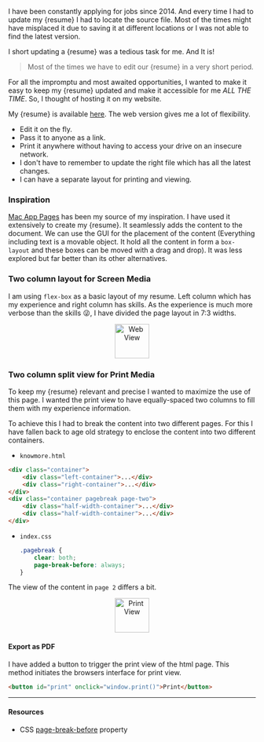 <script>
  import BlogHeader from './common/blog-header.md';
  import Image from './../js/common/Image.svelte';
  
  const resume = `résumé`;
</script>

<BlogHeader date="5 July 2022" title="Build web enabled CV"/>

I have been constantly applying for jobs since 2014. And every time I had to update my {resume} I had to locate the source file. Most of the times might have misplaced it due to saving it at different locations or I was not able to find the latest version.

I short updating a {resume} was a tedious task for me. And It is!

> Most of the times we have to edit our {resume} in a very short period.

For all the impromptu and most awaited opportunities, I wanted to make it easy to keep my {resume} updated and make it accessible for me _ALL THE TIME_. So, I thought of hosting it on my website.

My {resume} is available [here](https://www.jatintiwari.com/knowmore). The web version gives me a lot of flexibility.

-   <span class="mark">Edit</span> it on the fly.
-   <span class="mark">Pass</span> it to anyone as a link.
-   <span class="mark">Print it anywhere</span> without having to access your drive on an insecure network.
-   I <span class="mark">don't have to remember</span> to update the right file which has all the latest changes.
-   I can have a separate layout for printing and viewing.

### Inspiration

[Mac App Pages](https://www.apple.com/in/pages/) has been my source of my inspiration. I have used it extensively to create my {resume}. It seamlessly adds the content to the document. We can use the GUI for the placement of the content (Everything including text is a movable object. It hold all the content in form a `box-layout` and these boxes can be moved with a drag and drop). It was less explored but far better than its other alternatives.

### Two column layout for Screen Media

I am using `flex-box` as a basic layout of my resume. Left column which has my experience and right column has skills. As the experience is much more verbose than the skills 😜, I have divided the page layout in 7:3 widths.

<div align="center">
  <Image width="70" alt="Web View" src="https://user-images.githubusercontent.com/10477804/177324990-e6feacf4-54c2-4c00-9b1c-a1d6bf79e76d.png"/>
</div>

### Two column split view for Print Media

To keep my {resume} relevant and precise I wanted to maximize the use of this page.
I wanted the print view to have equally-spaced two columns to fill them with my experience information.

To achieve this I had to break the content into two different pages. For this I have fallen back to age old strategy to enclose the content into two different containers.

-   `knowmore.html`

```html
<div class="container">
    <div class="left-container">...</div>
    <div class="right-container">...</div>
</div>
<div class="container pagebreak page-two">
    <div class="half-width-container">...</div>
    <div class="half-width-container">...</div>
</div>
```

-   `index.css`
    ```css
    .pagebreak {
        clear: both;
        page-break-before: always;
    }
    ```

The view of the content in `page 2` differs a bit.

<div align="center">
  <Image width="70" alt="Print View" src="https://user-images.githubusercontent.com/10477804/177327690-f6428b71-dfbe-4068-8885-16519ea01657.png"/>
</div>

#### Export as PDF
I have added a button to trigger the print view of the html page. This method initiates the browsers interface for print view.
```html
<button id="print" onclick="window.print()">Print</button>
```

---

#### Resources

-   CSS [page-break-before](https://developer.mozilla.org/en-US/docs/Web/CSS/page-break-before) property
